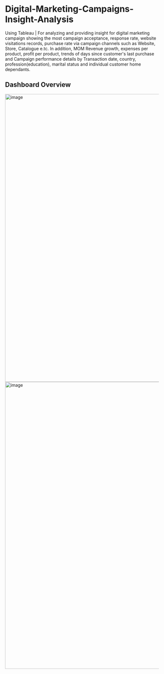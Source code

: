 # Digital-Marketing-Campaigns-Insight-Analysis

Using Tableau | For analyzing and providing insight for digital marketing campaign showing the most campaign acceptance, response rate, website visitations records, purchase rate via campaign channels such as Website,  Store, Catalogue e.tc. In addition, MOM Revenue growth, expenses per product, profit per product, trends of days since customer's last purchase and Campaign performance details by Transaction date, country, profession(education), marital status and individual customer home dependants.



## Dashboard Overview
<img width="941" alt="image" src="https://github.com/Oladipupo09/Digital-Marketing-Campaigns-Insight-Analysis/assets/133363227/8969e641-01bb-429c-8fcb-68917cd6efdd">

<img width="938" alt="image" src="https://github.com/Oladipupo09/Digital-Marketing-Campaigns-Insight-Analysis/assets/133363227/12a838ef-6da5-4bbf-939f-d8496ebfb31c">


